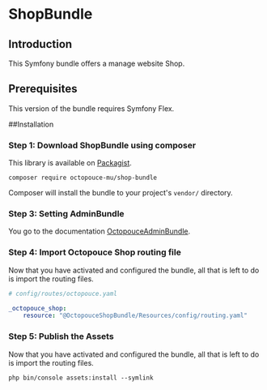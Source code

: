 ShopBundle
===============

Introduction
------------
This Symfony bundle offers a manage website Shop.

## Prerequisites

This version of the bundle requires Symfony Flex. 

##Installation

### Step 1: Download ShopBundle using composer
This library is available on [Packagist](http://packagist.org/packages/octopouce-mu/shop-bundle).
```
composer require octopouce-mu/shop-bundle
```
Composer will install the bundle to your project's `vendor/` directory.

### Step 3: Setting AdminBundle
You go to the documentation [OctopouceAdminBundle](http://packagist.org/packages/octopouce-mu/admin-bundle).

### Step 4: Import Octopouce Shop routing file
Now that you have activated and configured the bundle, all that is left to do is import the routing files.
```yaml
# config/routes/octopouce.yaml

_octopouce_shop:
    resource: "@OctopouceShopBundle/Resources/config/routing.yaml"
```

### Step 5: Publish the Assets
Now that you have activated and configured the bundle, all that is left to do is import the routing files.
```
php bin/console assets:install --symlink
```
